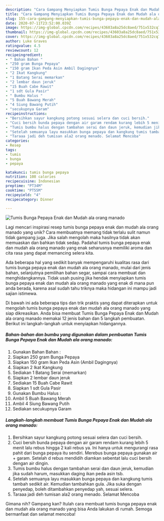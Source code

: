 ```yaml
---
description: "Cara Gampang Menyiapkan Tumis Bunga Pepaya Enak dan Mudah ala orang manado yang Lezat Sekali"
title: "Cara Gampang Menyiapkan Tumis Bunga Pepaya Enak dan Mudah ala orang manado yang Lezat Sekali"
slug: 155-cara-gampang-menyiapkan-tumis-bunga-pepaya-enak-dan-mudah-ala-orang-manado-yang-lezat-sekali
date: 2020-07-11T23:52:00.039Z
image: https://img-global.cpcdn.com/recipes/43603a8a25dc8aed/751x532cq70/tumis-bunga-pepaya-enak-dan-mudah-ala-orang-manado-foto-resep-utama.jpg
thumbnail: https://img-global.cpcdn.com/recipes/43603a8a25dc8aed/751x532cq70/tumis-bunga-pepaya-enak-dan-mudah-ala-orang-manado-foto-resep-utama.jpg
cover: https://img-global.cpcdn.com/recipes/43603a8a25dc8aed/751x532cq70/tumis-bunga-pepaya-enak-dan-mudah-ala-orang-manado-foto-resep-utama.jpg
author: Luke Graves
ratingvalue: 4.5
reviewcount: 12
recipeingredient:
- " Bahan Bahan "
- "250 gram Bunga Pepaya"
- "150 gram Ikan Peda Asin Ambil Dagingnya"
- "2 Ikat Kangkung"
- "1 Batang Serai memarkan"
- "2 lembar daun jeruk"
- "15 Buah Cabe Rawit"
- "1 sdt Gula Pasir"
- " Bumbu Halus "
- "5 Buah Bawang Merah"
- "4 Siung Bawang Putih"
- "secukupnya Garam"
recipeinstructions:
- "Bersihkan sayur kangkung potong sesuai selera dan cuci bersih."
- "Cuci bersih bunda pepaya dengan air garam rendam kurang lebih 5 menit lalu rebus hingga 2 kali rebus ya. Ini hanya untuk mengurangi rasa pahit dari bunga pepaya itu sendiri. Merebus bunga pepaya gunakan air + garam. Setelah d rebus mendidih diamkan sebentat lalu cuci bersih dengan air dingin."
- "Tumis bumbu halus dengan tambahan serai dan daun jeruk, kemudian jika sudah harum, masukkan daging ikan peda asin tsb."
- "Setelah semuanya layu masukkan bunga pepaya dan kangkung tumis tambah sedikit air. Kemudian tambahkan gula. Jika suka dengan penyedap, boleh ditambahkan penyedap yah, sesuai selera."
- "Taraaa jadi deh tumisan ala2 orang menado. Selamat Mencoba"
categories:
- Resep
tags:
- tumis
- bunga
- pepaya

katakunci: tumis bunga pepaya 
nutrition: 108 calories
recipecuisine: Indonesian
preptime: "PT34M"
cooktime: "PT55M"
recipeyield: "4"
recipecategory: Dinner

---
```



![Tumis Bunga Pepaya Enak dan Mudah ala orang manado](https://img-global.cpcdn.com/recipes/43603a8a25dc8aed/751x532cq70/tumis-bunga-pepaya-enak-dan-mudah-ala-orang-manado-foto-resep-utama.jpg)

Lagi mencari inspirasi resep tumis bunga pepaya enak dan mudah ala orang manado yang unik? Cara membuatnya memang tidak terlalu sulit namun tidak gampang juga. Jika salah mengolah maka hasilnya tidak akan memuaskan dan bahkan tidak sedap. Padahal tumis bunga pepaya enak dan mudah ala orang manado yang enak seharusnya memiliki aroma dan cita rasa yang dapat memancing selera kita.

Ada beberapa hal yang sedikit banyak mempengaruhi kualitas rasa dari tumis bunga pepaya enak dan mudah ala orang manado, mulai dari jenis bahan, selanjutnya pemilihan bahan segar, sampai cara membuat dan menghidangkannya. Tidak usah pusing jika hendak menyiapkan tumis bunga pepaya enak dan mudah ala orang manado yang enak di mana pun anda berada, karena asal sudah tahu triknya maka hidangan ini mampu jadi sajian istimewa.




Di bawah ini ada beberapa tips dan trik praktis yang dapat diterapkan untuk mengolah tumis bunga pepaya enak dan mudah ala orang manado yang siap dikreasikan. Anda bisa membuat Tumis Bunga Pepaya Enak dan Mudah ala orang manado memakai 12 jenis bahan dan 5 langkah pembuatan. Berikut ini langkah-langkah untuk menyiapkan hidangannya.

<!--inarticleads1-->

##### Bahan-bahan dan bumbu yang digunakan dalam pembuatan Tumis Bunga Pepaya Enak dan Mudah ala orang manado:

1. Gunakan  Bahan Bahan :
1. Siapkan 250 gram Bunga Pepaya
1. Siapkan 150 gram Ikan Peda Asin (Ambil Dagingnya)
1. Siapkan 2 Ikat Kangkung
1. Sediakan 1 Batang Serai (memarkan)
1. Siapkan 2 lembar daun jeruk
1. Sediakan 15 Buah Cabe Rawit
1. Siapkan 1 sdt Gula Pasir
1. Gunakan  Bumbu Halus :
1. Ambil 5 Buah Bawang Merah
1. Ambil 4 Siung Bawang Putih
1. Sediakan secukupnya Garam




<!--inarticleads2-->

##### Langkah-langkah membuat Tumis Bunga Pepaya Enak dan Mudah ala orang manado:

1. Bersihkan sayur kangkung potong sesuai selera dan cuci bersih.
1. Cuci bersih bunda pepaya dengan air garam rendam kurang lebih 5 menit lalu rebus hingga 2 kali rebus ya. Ini hanya untuk mengurangi rasa pahit dari bunga pepaya itu sendiri. Merebus bunga pepaya gunakan air + garam. Setelah d rebus mendidih diamkan sebentat lalu cuci bersih dengan air dingin.
1. Tumis bumbu halus dengan tambahan serai dan daun jeruk, kemudian jika sudah harum, masukkan daging ikan peda asin tsb.
1. Setelah semuanya layu masukkan bunga pepaya dan kangkung tumis tambah sedikit air. Kemudian tambahkan gula. Jika suka dengan penyedap, boleh ditambahkan penyedap yah, sesuai selera.
1. Taraaa jadi deh tumisan ala2 orang menado. Selamat Mencoba




Gimana nih? Gampang kan? Itulah cara membuat tumis bunga pepaya enak dan mudah ala orang manado yang bisa Anda lakukan di rumah. Semoga bermanfaat dan selamat mencoba!
